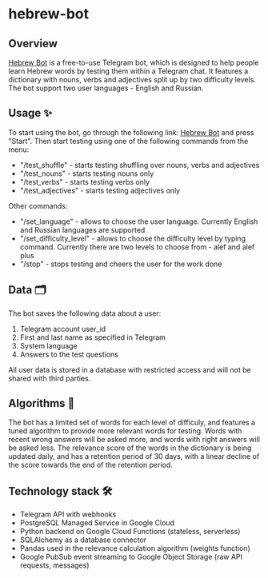 # hebrew-bot
## Overview
[Hebrew Bot](https://t.me/HebrewTestBot) is a free-to-use Telegram bot, which is designed to help people learn Hebrew words by testing them within a Telegram chat. 
It features a  dictionary with nouns, verbs and adjectives split up by two difficulty levels. The bot support two user languages - English and Russian. 

## Usage ✨
To start using the bot, go through the following link: [Hebrew Bot](https://t.me/HebrewTestBot) and press "Start". 
Then start testing using one of the following commands from the menu:

- "/test_shuffle" - starts testing shuffling over nouns, verbs and adjectives
- "/test_nouns" - starts testing nouns only
- "/test_verbs" - starts testing verbs only
- "/test_adjectives" - starts testing adjectives only

Other commands:

- "/set_language" - allows to choose the user language. Currently English and Russian languages are supported
- "/set_difficulty_level" - allows to choose the difficulty level by typing command. Currently there are two levels to choose from - alef and alef plus
- "/stop" - stops testing and cheers the user for the work done

## Data 🗂
The bot saves the following data about a user:
1. Telegram account user_id
2. First and last name as specified in Telegram
3. System language
4. Answers to the test questions

All user data is stored in a database with restricted access and will not be shared with third parties.

## Algorithms 🎱
The bot has a limited set of words for each level of difficuly, and features a tuned algorithm to provide more relevant words for testing. Words with recent wrong answers will be asked more, and words with right answers will be asked less. The relevance score of the words in the dictionary is being updated daily, and has a retention period of 30 days, with a linear decline of the score towards the end of the retention period.

## Technology stack 🛠
- Telegram API with webhooks
- PostgreSQL Managed Service in Google Cloud
- Python backend on Google Cloud Functions (stateless, serverless)
- SQLAlchemy as a database connector
- Pandas used in the relevance calculation algorithm (weights function)
- Google PubSub event streaming to Google Object Storage (raw API requests, messages)
